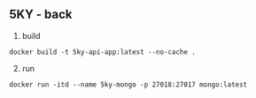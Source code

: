 ## 5KY - back

1. build

```
docker build -t 5ky-api-app:latest --no-cache .
```

2. run

```
docker run -itd --name 5ky-mongo -p 27018:27017 mongo:latest
```
